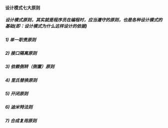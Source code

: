 #### 设计模式七大原则
##### 设计模式原则，其实就是程序员在编程时，应当遵守的原则，也是各种设计模式的基础(即：设计模式为什么这样设计的依据)
##### 1)  单一职责原则
##### 2)  接口隔离原则
##### 3)  依赖倒转（倒置）原则
##### 4)  里氏替换原则
##### 5)  开闭原则
##### 6)  迪米特法则
##### 7)  合成复用原则